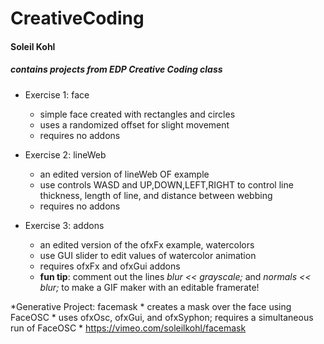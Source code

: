 # CreativeCoding
#### Soleil Kohl
##### contains projects from EDP Creative Coding class

* Exercise 1: face
    * simple face created with rectangles and circles
    * uses a randomized offset for slight movement
    * requires no addons

* Exercise 2: lineWeb
    * an edited version of lineWeb OF example
    * use controls WASD and UP,DOWN,LEFT,RIGHT to control line thickness, length of line, and distance between webbing
    * requires no addons

* Exercise 3: addons
    * an edited version of the ofxFx example, watercolors
    * use GUI slider to edit values of watercolor animation
    * requires ofxFx and ofxGui addons
    * **fun tip**: comment out the lines *blur << grayscale;* and *normals << blur;* to make a GIF maker with an editable framerate!

*Generative Project: facemask
    * creates a mask over the face using FaceOSC
    * uses ofxOsc, ofxGui, and ofxSyphon; requires a simultaneous run of FaceOSC
    * https://vimeo.com/soleilkohl/facemask
